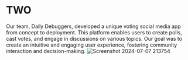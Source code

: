 # TWO
Our team, Daily Debuggers, developed a unique voting social media app from concept to deployment. This platform enables users to create polls, cast votes, and engage in discussions on various topics. Our goal was to create an intuitive and engaging user experience, fostering community interaction and decision-making.
![Screenshot 2024-07-07 213754](https://github.com/FaranakNS/TWO/assets/77094327/9c63e520-5c28-443b-8de1-40e114acec06)
